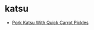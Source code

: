 # katsu

 * [Pork Katsu With Quick Carrot Pickles](index/p/pork-katsu-with-quick-carrot-pickles-352277.json)
